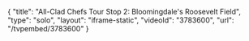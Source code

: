 {
    "title": "All-Clad Chefs Tour Stop 2: Bloomingdale's Roosevelt Field",
    "type": "solo",
    "layout": "iframe-static",
    "videoId": "3783600",
    "url": "\/tvpembed\/3783600"
}